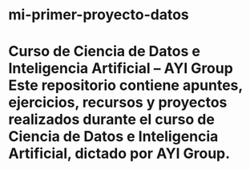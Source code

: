 # mi-primer-proyecto-datos
# Curso de Ciencia de Datos e Inteligencia Artificial – AYI Group  Este repositorio contiene apuntes, ejercicios, recursos y proyectos realizados durante el curso de **Ciencia de Datos e Inteligencia Artificial**, dictado por **AYI Group**.

